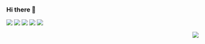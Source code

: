 ### Hi there 👋

[![](https://img.shields.io/badge/-Email-325180?logo=maildotru&logoColor=white&style=flat-square)](mailto://wang@tianshu.me)
[![](https://img.shields.io/badge/-GitHub-black?logo=GitHub&style=flat-square)](https://github.com/tshu-w)
[![](https://img.shields.io/badge/-Telegram-26a5e4?labelColor=fafafa&logo=telegram&style=flat-square)](https://t.me/tshu_w) 
[![](https://img.shields.io/badge/-Twitter-1da1f2?logo=Twitter&logoColor=white&style=flat-square)](https://twitter.com/tshu_w)
[![](https://komarev.com/ghpvc/?username=tshu-w&color=blueviolet&style=flat-square)]()

<img align="right" src="https://github-readme-stats.vercel.app/api?username=tshu-w&show_icons=true&icon_color=CE1D2D&text_color=718096&bg_color=ffffff&hide_title=true" />

<!--START_SECTION:waka-->
<!--END_SECTION:waka-->

<!--
**tshu-w/tshu-w** is a ✨ _special_ ✨ repository because its `README.md` (this file) appears on your GitHub profile.

Here are some ideas to get you started:

- 🔭 I’m currently working on ...
- 🌱 I’m currently learning ...
- 👯 I’m looking to collaborate on ...
- 🤔 I’m looking for help with ...
- 💬 Ask me about ...
- 📫 How to reach me: ...
- 😄 Pronouns: ...
- ⚡ Fun fact: ...
-->
